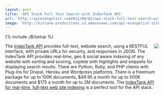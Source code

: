 ```yaml
---
layout: post
title: 'API Stack Full Text Search with IndexTank API'
url: 'http://apievangelist.com2011/08/02/api-stack-full-text-search-with-indextank-api/'
image: 'http://kinlane-productions.s3.amazonaws.com/api-evangelist-site/blog/indextank_logo.png'
---
```

{% include JB/setup %}
<a href="https://indextank.com/home" target="_blank"><img src="http://kinlane-productions.s3.amazonaws.com/api-evangelist/indextank/indextank_logo.png"  align="right" /></a>The <a href="https://indextank.com/home" target="_blank">IndexTank API</a> provides full-text, website search, using a RESTFUL interface, with private URLs for security, and responses in JSON.
The IndexTank API provides real-time, geo &amp; social aware indexing of any website with sorting and scoring, coplete with highlights and snippets for displaying search results.
There are Python, Ruby, and PHP clients with Plug-Ins for Drupal, Heroku and Wordpress platforms.
There is a freemium package for up to 100K documents, $49.95 a month for up to 500K documents and $175 a month for up to 2M documents.
The <a href="https://indextank.com/home" target="_blank">IndexTank API for real-time, full-text web site indexing</a> is a perfect tool for the API stack.
